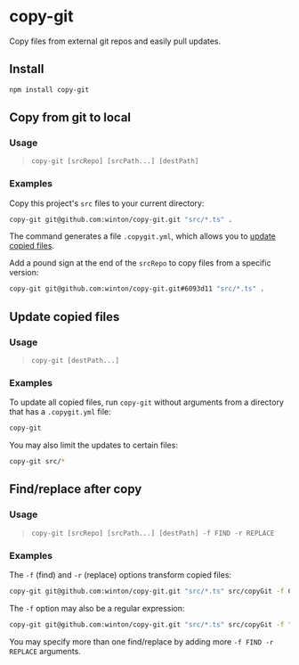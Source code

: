 # copy-git

Copy files from external git repos and easily pull updates.

## Install

```bash
npm install copy-git
```

## Copy from git to local

### Usage

> `copy-git [srcRepo] [srcPath...] [destPath]`

### Examples

Copy this project's `src` files to your current directory:

```bash
copy-git git@github.com:winton/copy-git.git "src/*.ts" .
```

The command generates a file `.copygit.yml`, which allows you to [update copied files](#update-copied-files).

Add a pound sign at the end of the `srcRepo` to copy files from a specific version:

```bash
copy-git git@github.com:winton/copy-git.git#6093d11 "src/*.ts" .
```

## Update copied files

### Usage

> `copy-git [destPath...]`

### Examples

To update all copied files, run `copy-git` without arguments from a directory that has a `.copygit.yml` file:

```bash
copy-git
```

You may also limit the updates to certain files:

```bash
copy-git src/*
```

## Find/replace after copy

### Usage

> `copy-git [srcRepo] [srcPath...] [destPath] -f FIND -r REPLACE`

### Examples

The `-f` (find) and `-r` (replace) options transform copied files:

```bash
copy-git git@github.com:winton/copy-git.git "src/*.ts" src/copyGit -f CopyGit -r CopyGit2
```

The `-f` option may also be a regular expression:

```bash
copy-git git@github.com:winton/copy-git.git "src/*.ts" src/copyGit -f "/([cC])opyGit/g" -r "$1opyGit2"
```

You may specify more than one find/replace by adding more `-f FIND -r REPLACE` arguments.

